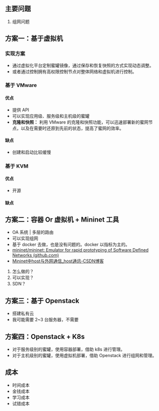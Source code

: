 ## 主要问题

1. 组网问题  

## 方案一：基于虚拟机

### 实现方案

- 通过虚拟化平台定制蜜罐镜像，通过保存和恢复快照的方式实现动态调整。
- 或者通过控制拥有高权限控制节点对整体网络和虚拟机进行控制。

### 基于 VMware

#### 优点

- 提供 API
- 可以实现应用级、服务级和主机级的蜜罐
- **克隆和快照：** 利用 VMware 的克隆和快照功能，可以迅速部署新的蜜网节点，以及在需要时还原到先前的状态，提高了蜜网的效率。

#### 缺点

- 创建和启动比较缓慢

### 基于 KVM

#### 优点

- 开源

#### 缺点

## 方案二：容器 Or 虚拟机 + Mininet 工具

- OA 系统 | 多层的路由
- 可以实现组网
- 基于 docker 去做，也是没有问题的。docker 以指标为主的。
- [mininet/mininet: Emulator for rapid prototyping of Software Defined Networks (github.com)](https://github.com/mininet/mininet?tab=readme-ov-file)
- [Mininet中host与外网通信_host通讯-CSDN博客](https://blog.csdn.net/yeya24/article/details/79644520)

1. 怎么做的？
2. 可以实现？
3. SDN？

## 方案三：基于 Openstack

- 搭建私有云
- 我可能需要 2~3 台服务器，不需要

## 方案四：Openstack + K8s

- 对于服务级别的蜜罐，使用容器部署，借助 k8s 进行管理。
- 对于主机级别的蜜罐，使用虚拟机部署，借助 Openstack 进行组网和管理。

## 成本

- 时间成本
- 金钱成本
- 学习成本
- 试错成本
